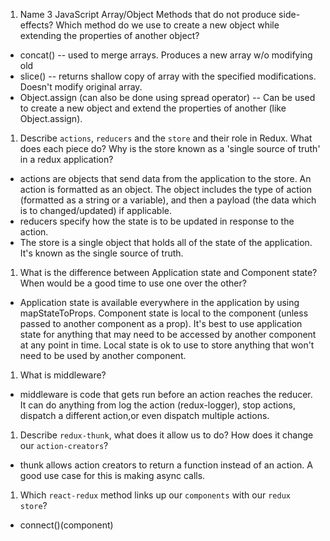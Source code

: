 1.  Name 3 JavaScript Array/Object Methods that do not produce side-effects? Which method do we use to create a new object while extending the properties of another object?
- concat() -- used to merge arrays. Produces a new array w/o modifying old
- slice() -- returns shallow copy of array with the specified modifications. Doesn't modify original array.
- Object.assign (can also be done using spread operator) -- Can be used to create a new object and extend the properties of another (like Object.assign).

1.  Describe `actions`, `reducers` and the `store` and their role in Redux. What does each piece do? Why is the store known as a 'single source of truth' in a redux application?
- actions are objects that send data from the application to the store. An action is formatted as an object. The object includes the type of action (formatted as a string or a variable), and then a payload (the data which is to changed/updated) if applicable.
- reducers specify how the state is to be updated in response to the action.
- The store is a single object that holds all of the state of the application. It's known as the single source of truth.
1.  What is the difference between Application state and Component state? When would be a good time to use one over the other?
- Application state is available everywhere in the application by using mapStateToProps. Component state is local to the component (unless passed to another component as a prop). It's best to use application state for anything that may need to be accessed by another component at any point in time. Local state is ok to use to store anything that won't need to be used by another component.
1.  What is middleware?
- middleware is code that gets run before an action reaches the reducer. It can do anything from log the action (redux-logger), stop actions, dispatch a different action,or even dispatch multiple actions.
1.  Describe `redux-thunk`, what does it allow us to do? How does it change our `action-creators`?
- thunk allows action creators to return a function instead of an action. A good use case for this is making async calls.
1.  Which `react-redux` method links up our `components` with our `redux store`?
- connect()(component)
